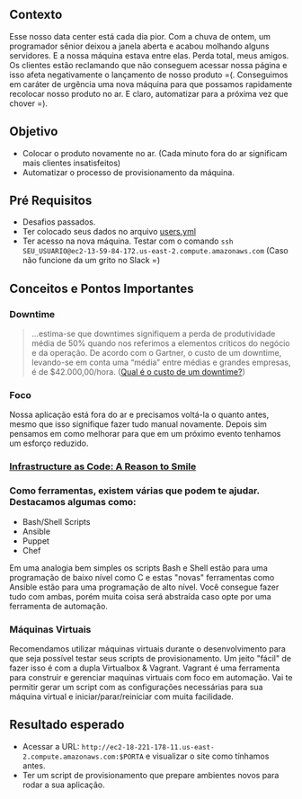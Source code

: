 ## Contexto

Esse nosso data center está cada dia pior. Com a chuva de ontem, um programador sênior deixou a janela aberta e acabou molhando alguns servidores. E a nossa máquina estava entre elas. Perda total, meus amigos. 
Os clientes estão reclamando que não conseguem acessar nossa página e isso afeta negativamente o lançamento de nosso produto =(.
Conseguimos em caráter de urgência uma nova máquina para que possamos rapidamente recolocar nosso produto no ar. E claro, automatizar para a próxima vez que chover =). 

## Objetivo

* Colocar o produto novamente no ar. (Cada minuto fora do ar significam mais clientes insatisfeitos)
* Automatizar o processo de provisionamento da máquina. 

## Pré Requisitos

* Desafios passados.
* Ter colocado seus dados no arquivo [users.yml](https://github.com/guitoper/mao-na-massa-di/blob/master/users.yml)
* Ter acesso na nova máquina. Testar com o comando `ssh SEU_USUARIO@ec2-13-59-84-172.us-east-2.compute.amazonaws.com` (Caso não funcione da um grito no Slack =)

## Conceitos e Pontos Importantes

### Downtime
> ...estima-se que downtimes signifiquem a perda de produtividade média de 50% quando nos referimos a elementos críticos do negócio e da operação. De acordo com o Gartner, o custo de um downtime, levando-se em conta uma “média” entre médias e grandes empresas, é de $42.000,00/hora. ([Qual é o custo de um downtime?](https://www.opservices.com.br/qual-e-o-custo-de-um-downtime/)) 

### Foco

Nossa aplicação está fora do ar e precisamos voltá-la o quanto antes, mesmo que isso signifique fazer tudo manual novamente. Depois sim pensamos em como melhorar para que em um próximo evento tenhamos um esforço reduzido.

### [Infrastructure as Code: A Reason to Smile](https://www.thoughtworks.com/insights/blog/infrastructure-code-reason-smile)

### Como ferramentas, existem várias que podem te ajudar. Destacamos algumas como:
 * Bash/Shell Scripts
 * Ansible
 * Puppet
 * Chef

Em uma analogia bem simples os scripts Bash e Shell estão para uma programação de baixo nível como C e estas "novas" ferramentas como Ansible estão para uma programação de alto nível. Você consegue fazer tudo com ambas, porém muita coisa será abstraída caso opte por uma ferramenta de automação. 

### Máquinas Virtuais

Recomendamos utilizar máquinas virtuais durante o desenvolvimento para que seja possível testar seus scripts de provisionamento. Um jeito "fácil" de fazer isso é com a dupla Virtualbox & Vagrant.
Vagrant é uma ferramenta para construir e gerenciar maquinas virtuais com foco em automação. Vai te permitir gerar um script com as configurações necessárias para sua máquina virtual e iniciar/parar/reiniciar com muita facilidade.

## Resultado esperado

* Acessar a URL: `http://ec2-18-221-178-11.us-east-2.compute.amazonaws.com:$PORTA` e visualizar o site como tínhamos antes.
* Ter um script de provisionamento que prepare ambientes novos para rodar a sua aplicação. 
